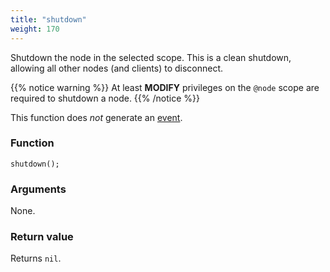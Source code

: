 ```yaml
---
title: "shutdown"
weight: 170
---
```


Shutdown the node in the selected scope. This is a clean shutdown, allowing all other nodes (and clients) to disconnect.

{{% notice warning %}}
At least **MODIFY** privileges on the `@node` scope are required to shutdown a node.
{{% /notice %}}

This function does *not* generate an [event](../../overview/events).

### Function

`shutdown();`

### Arguments

None.

### Return value

Returns `nil`.
